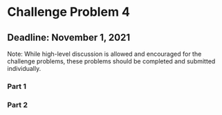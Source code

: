 # Challenge Problem 4

## Deadline: November 1, 2021

Note: While high-level discussion is allowed and encouraged for the challenge problems, these problems should be completed and submitted individually.

### Part 1



### Part 2

